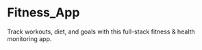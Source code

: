 # Fitness_App
Track workouts, diet, and goals with this full-stack fitness &amp; health monitoring app.
